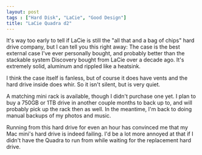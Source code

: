 ```yaml
---
layout: post
tags : ["Hard Disk", "LaCie", "Good Design"]
title: "LaCie Quadra d2"
---
```

It's way too early to tell if LaCie is still the "all that and a bag of chips" hard drive company, but I can tell you this right away: The case is the best external case I've ever personally bought, and probably better than the stackable system Discovery bought from LaCie over a decade ago. It's extremely solid, aluminum and rippled like a heatsink.

<!--more-->

I think the case itself is fanless, but of course it does have vents and the hard drive inside does whir. So it isn't silent, but is very quiet.

A matching mini rack is available, though I didn't purchase one yet. I plan to buy a 750GB or 1TB drive in another couple months to back up to, and will probably pick up the rack then as well. In the meantime, I'm back to doing manual backups of my photos and music.

Running from this hard drive for even an hour has convinced me that my Mac mini's hard drive is indeed failing. I'd be a lot more annoyed at that if I didn't have the Quadra to run from while waiting for the replacement hard drive.